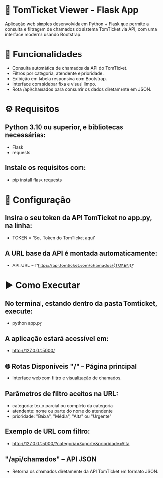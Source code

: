 # 🎫 TomTicket Viewer - Flask App
Aplicação web simples desenvolvida em Python + Flask que permite a consulta e filtragem de chamados do sistema TomTicket via API, com uma interface moderna usando Bootstrap.

# 🚀 Funcionalidades

* Consulta automática de chamados da API do TomTicket.
* Filtros por categoria, atendente e prioridade.
* Exibição em tabela responsiva com Bootstrap.
* Interface com sidebar fixa e visual limpo.
* Rota /api/chamados para consumir os dados diretamente em JSON.

# ⚙️ Requisitos

## Python 3.10 ou superior, e bibliotecas necessárias:
* Flask
* requests

## Instale os requisitos com:
* pip install flask requests

# 🔧 Configuração

## Insira o seu token da API TomTicket no app.py, na linha:
* TOKEN = 'Seu Token do TomTicket aqui'

## A URL base da API é montada automaticamente:
* API_URL = f'https://api.tomticket.com/chamados/{TOKEN}/'

# ▶️ Como Executar

## No terminal, estando dentro da pasta Tomticket, execute:

* python app.py

## A aplicação estará acessível em:
* http://127.0.0.1:5000/

## 🌐 Rotas Disponíveis "/" – Página principal

* Interface web com filtro e visualização de chamados.
   
## Parâmetros de filtro aceitos na URL:

* categoria: texto parcial ou completo da categoria
* atendente: nome ou parte do nome do atendente
* prioridade: "Baixa", "Média", "Alta" ou "Urgente"

## Exemplo de URL com filtro:
* http://127.0.0.1:5000/?categoria=Suporte&prioridade=Alta

## "/api/chamados" – API JSON
* Retorna os chamados diretamente da API TomTicket em formato JSON.
